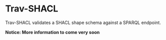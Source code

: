 # Trav-SHACL

Trav-SHACL validates a SHACL shape schema against a SPARQL endpoint.

**Notice: More information to come very soon**
